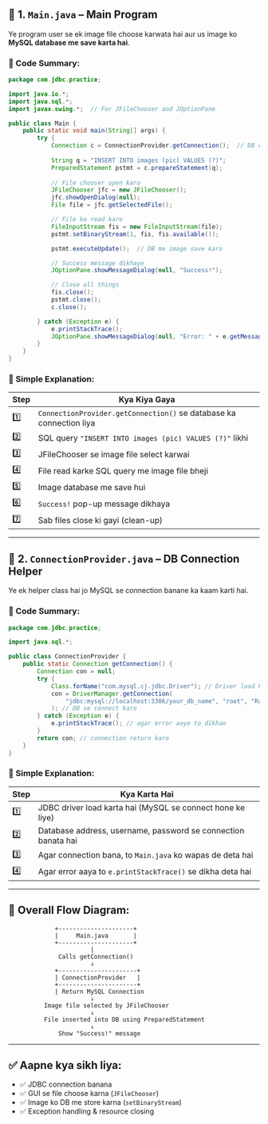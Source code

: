 

## 🔹 **1. `Main.java`** – Main Program

Ye program user se ek image file choose karwata hai aur us image ko **MySQL database me save karta hai**.

### 📄 Code Summary:

```java
package com.jdbc.practice;

import java.io.*;
import java.sql.*;
import javax.swing.*;  // For JFileChooser and JOptionPane

public class Main {
    public static void main(String[] args) {
        try {
            Connection c = ConnectionProvider.getConnection();  // DB connection
            
            String q = "INSERT INTO images (pic) VALUES (?)";
            PreparedStatement pstmt = c.prepareStatement(q);
            
            // File chooser open karo
            JFileChooser jfc = new JFileChooser();
            jfc.showOpenDialog(null);
            File file = jfc.getSelectedFile();

            // File ko read karo
            FileInputStream fis = new FileInputStream(file);
            pstmt.setBinaryStream(1, fis, fis.available());

            pstmt.executeUpdate();  // DB me image save karo

            // Success message dikhaye
            JOptionPane.showMessageDialog(null, "Success!");

            // Close all things
            fis.close();
            pstmt.close();
            c.close();

        } catch (Exception e) {
            e.printStackTrace();
            JOptionPane.showMessageDialog(null, "Error: " + e.getMessage());
        }
    }
}
```

### 🧠 Simple Explanation:

| Step | Kya Kiya Gaya                                                       |
| ---- | ------------------------------------------------------------------- |
| 1️⃣  | `ConnectionProvider.getConnection()` se database ka connection liya |
| 2️⃣  | SQL query `"INSERT INTO images (pic) VALUES (?)"` likhi             |
| 3️⃣  | JFileChooser se image file select karwai                            |
| 4️⃣  | File read karke SQL query me image file bheji                       |
| 5️⃣  | Image database me save hui                                          |
| 6️⃣  | `Success!` pop-up message dikhaya                                   |
| 7️⃣  | Sab files close ki gayi (clean-up)                                  |

---

## 🔹 **2. `ConnectionProvider.java`** – DB Connection Helper

Ye ek helper class hai jo MySQL se connection banane ka kaam karti hai.

### 📄 Code Summary:

```java
package com.jdbc.practice;

import java.sql.*;

public class ConnectionProvider {
    public static Connection getConnection() {
        Connection con = null;
        try {
            Class.forName("com.mysql.cj.jdbc.Driver"); // Driver load karo
            con = DriverManager.getConnection(
                "jdbc:mysql://localhost:3306/your_db_name", "root", "Rahul@123"
            ); // DB se connect karo
        } catch (Exception e) {
            e.printStackTrace(); // agar error aaye to dikhao
        }
        return con; // connection return karo
    }
}
```

### 🧠 Simple Explanation:

| Step | Kya Karta Hai                                                 |
| ---- | ------------------------------------------------------------- |
| 1️⃣  | JDBC driver load karta hai (MySQL se connect hone ke liye)    |
| 2️⃣  | Database address, username, password se connection banata hai |
| 3️⃣  | Agar connection bana, to `Main.java` ko wapas de deta hai     |
| 4️⃣  | Agar error aaya to `e.printStackTrace()` se dikha deta hai    |

---

## 🧩 Overall Flow Diagram:

```
             +---------------------+
             |     Main.java       |
             +---------------------+
                       |
              Calls getConnection()
                       ↓
             +----------------------+
             | ConnectionProvider   |
             +----------------------+
             | Return MySQL Connection
                       ↓
          Image file selected by JFileChooser
                       ↓
          File inserted into DB using PreparedStatement
                       ↓
              Show "Success!" message
```

---

## ✅ Aapne kya sikh liya:

* ✅ JDBC connection banana
* ✅ GUI se file choose karna (`JFileChooser`)
* ✅ Image ko DB me store karna (`setBinaryStream`)
* ✅ Exception handling & resource closing

